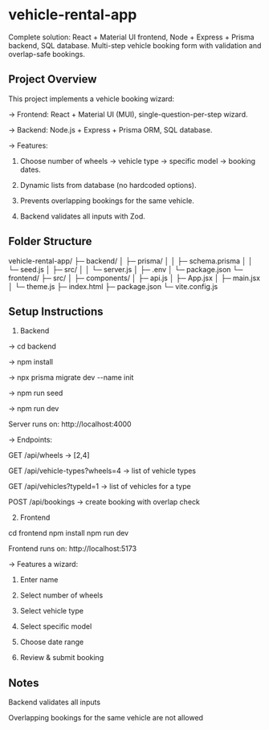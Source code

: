 # vehicle-rental-app
Complete solution: React + Material UI frontend, Node + Express + Prisma backend, SQL database.
Multi-step vehicle booking form with validation and overlap-safe bookings.

## Project Overview

This project implements a vehicle booking wizard:

-> Frontend: React + Material UI (MUI), single-question-per-step wizard.

-> Backend: Node.js + Express + Prisma ORM, SQL database.

-> Features:

1. Choose number of wheels → vehicle type → specific model → booking dates.

2. Dynamic lists from database (no hardcoded options).

3. Prevents overlapping bookings for the same vehicle.

4. Backend validates all inputs with Zod.

## Folder Structure

vehicle-rental-app/
├─ backend/
│  ├─ prisma/
│  │  ├─ schema.prisma
│  │  └─ seed.js
│  ├─ src/
│  │  └─ server.js
│  ├─ .env
│  └─ package.json
└─ frontend/
   ├─ src/
   │  ├─ components/
   │  ├─ api.js
   │  ├─ App.jsx
   │  ├─ main.jsx
   │  └─ theme.js
   ├─ index.html
   ├─ package.json
   └─ vite.config.js

## Setup Instructions

1. Backend
   
-> cd backend

-> npm install

-> npx prisma migrate dev --name init  

-> npm run seed 

-> npm run dev                         

Server runs on: http://localhost:4000

-> Endpoints:

GET /api/wheels → [2,4]

GET /api/vehicle-types?wheels=4 → list of vehicle types

GET /api/vehicles?typeId=1 → list of vehicles for a type

POST /api/bookings → create booking with overlap check

2. Frontend

cd frontend
npm install
npm run dev

Frontend runs on: http://localhost:5173

-> Features a wizard:

1. Enter name

2. Select number of wheels

3. Select vehicle type

4. Select specific model

5. Choose date range

6. Review & submit booking

## Notes

Backend validates all inputs

Overlapping bookings for the same vehicle are not allowed



